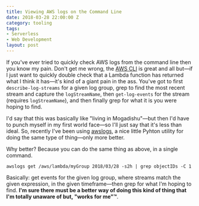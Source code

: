 ```yaml
---
title: Viewing AWS logs on the Command Line
date: 2018-03-28 22:00:00 Z
category: tooling
tags:
- Serverless
- Web Development
layout: post
---
```


If you've ever tried to quickly check AWS logs from the command line then you know my pain. Don't get me wrong, the [AWS CLI](https://docs.aws.amazon.com/cli/latest/reference/index.html#cli-aws) is great and all but—if I just want to quickly double check that a Lambda function has returned what I think it has—it's kind of a giant pain in the ass. You've got to first `describe-log-streams` for a given log group, grep to find the most recent stream and capture the `logStreamName`, then `get-log-events` for the stream (requires `logStreamName`), and then finally grep for what it is you were hoping to find.

I'd say that this was basically like "living in Mogadishu"—but then I'd have to punch myself in my first world face—so I'll just say that it's less than ideal. So, recently I've been using [awslogs](https://github.com/jorgebastida/awslogs), a nice little Pyhton utility for doing the same type of thing—only more better.

Why better? Because you can do the same thing as above, in a single command. 

`awslogs get /aws/lambda/myGroup 2018/03/28 -s2h | grep objectIDs -C 1`

Basically: get events for the given log group, where streams match the given expression, in the given timeframe—then grep for what I'm hoping to find. **I'm sure there must be a better way of doing this kind of thing that I'm totally unaware of but, "works for me"™**.

